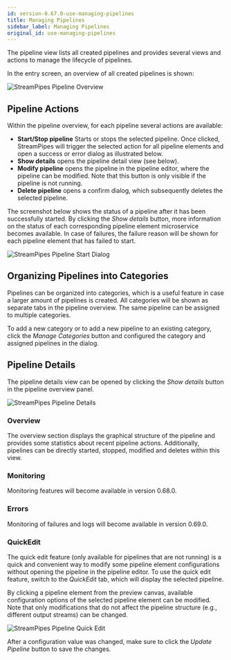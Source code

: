```yaml
---
id: version-0.67.0-use-managing-pipelines
title: Managing Pipelines
sidebar_label: Managing Pipelines
original_id: use-managing-pipelines
---
```


The pipeline view lists all created pipelines and provides several views and actions to manage the lifecycle of pipelines.

In the entry screen, an overview of all created pipelines is shown:

<img class="docs-image" src="/docs/img/03_use-managing-pipelines/01_pipeline-overview.png" alt="StreamPipes Pipeline Overview">

## Pipeline Actions
Within the pipeline overview, for each pipeline several actions are available:
* **Start/Stop pipeline** Starts or stops the selected pipeline. Once clicked, StreamPipes will trigger the selected action for all pipeline elements and open a success or error dialog as illustrated below.
* **Show details** opens the pipeline detail view (see below).  
* **Modify pipeline** opens the pipeline in the pipeline editor, where the pipeline can be modified. Note that this button is only visible if the pipeline is not running.
* **Delete pipeline** opens a confirm dialog, which subsequently deletes the selected pipeline.

The screenshot below shows the status of a pipeline after it has been successfully started. By clicking the _Show details_ button, more information on the status of each corresponding pipeline element microservice becomes available. In case of failures, the failure reason will be shown for each pipeline element that has failed to start.

<img class="docs-image" src="/docs/img/03_use-managing-pipelines/02_pipeline-start-dialog.png" alt="StreamPipes Pipeline Start Dialog">

## Organizing Pipelines into Categories
Pipelines can be organized into categories, which is a useful feature in case a larger amount of pipelines is created.
All categories will be shown as separate tabs in the pipeline overview. The same pipeline can be assigned to multiple categories.

To add a new category or to add a new pipeline to an existing category, click the _Manage Categories_ button and configured the category and assigned pipelines in the dialog.

## Pipeline Details
The pipeline details view can be opened by clicking the _Show details_ button in the pipeline overview panel.

<img class="docs-image" src="/docs/img/03_use-managing-pipelines/03_pipeline-details.png" alt="StreamPipes Pipeline Details">

### Overview
The overview section displays the graphical structure of the pipeline and provides some statistics about recent pipeline actions. Additionally, pipelines can be directly started, stopped, modified and deletes within this view.

### Monitoring
Monitoring features will become available in version 0.68.0.

### Errors
Monitoring of failures and logs will become available in version 0.69.0.

### QuickEdit
The quick edit feature (only available for pipelines that are not running) is a quick and convenient way to modify some pipeline element configurations without opening the pipeline in the pipeline editor.
To use the quick edit feature, switch to the _QuickEdit_ tab, which will display the selected pipeline.

By clicking a pipeline element from the preview canvas, available configuration options of the selected pipeline element can be modified. Note that only modifications that do not affect the pipeline structure (e.g., different output streams) can be changed.

<img class="docs-image" src="/docs/img/03_use-managing-pipelines/04_pipeline-quick-edit.png" alt="StreamPipes Pipeline Quick Edit">

After a configuration value was changed, make sure to click the _Update Pipeline_ button to save the changes.
